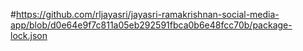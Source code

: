 #https://github.com/rljayasri/jayasri-ramakrishnan-social-media-app/blob/d0e64e9f7c811a05eb292591fbca0b6e48fcc70b/package-lock.json
